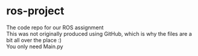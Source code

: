 # ros-project
The code repo for our ROS assignment  
This was not originally produced using GitHub, which is why the files are a bit all over the place :)  
You only need Main.py  
